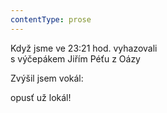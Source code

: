 ```yaml
---
contentType: prose
---
```


<section>

Když jsme ve 23:21 hod. vyhazovali  
s výčepákem Jiřím Péťu z Oázy

Zvýšil jsem vokál:

opusť už lokál!

</section>
